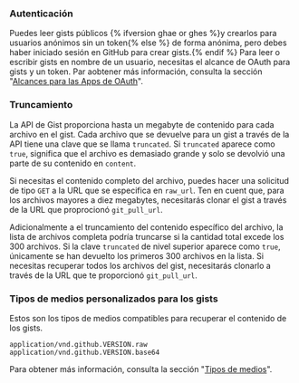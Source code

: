 ### Autenticación

Puedes leer gists públicos {% ifversion ghae or ghes %}y crearlos para usuarios anónimos sin un token{% else %} de forma anónima, pero debes haber iniciado sesión en GitHub para crear gists.{% endif %} Para leer o escribir gists en nombre de un usuario, necesitas el alcance de OAuth para gists y un token. Par aobtener más información, consulta la sección "[Alcances para las Apps de OAuth](/developers/apps/scopes-for-oauth-apps)".

<!-- When an OAuth client does not have the gists scope, the API will return a 404 "Not Found" response regardless of the validity of the credentials. The API will return a 401 "Bad credentials" response if the gists scope was given to the application but the credentials are invalid. -->

### Truncamiento

La API de Gist proporciona hasta un megabyte de contenido para cada archivo en el gist. Cada archivo que se devuelve para un gist a través de la API tiene una clave que se llama `truncated`. Si `truncated` aparece como `true`, significa que el archivo es demasiado grande y solo se devolvió una parte de su contenido en `content`.

Si necesitas el contenido completo del archivo, puedes hacer una solicitud de tipo `GET` a la URL que se especifica en `raw_url`. Ten en cuent que, para los archivos mayores a diez megabytes, necesitarás clonar el gist a través de la URL que proprocionó `git_pull_url`.

Adicionalmente a el truncamiento del contenido específico del archivo, la lista de archivos completa podría truncarse si la cantidad total excede los 300 archivos. Si la clave `truncated` de nivel superior aparece como `true`, únicamente se han devuelto los primeros 300 archivos en la lista. Si necesitas recuperar todos los archivos del gist, necesitarás clonarlo a través de la URL que te proporcionó `git_pull_url`.

### Tipos de medios personalizados para los gists

Estos son los tipos de medios compatibles para recuperar el contenido de los gists.

    application/vnd.github.VERSION.raw
    application/vnd.github.VERSION.base64

Para obtener más información, consulta la sección "[Tipos de medios](/rest/overview/media-types)".